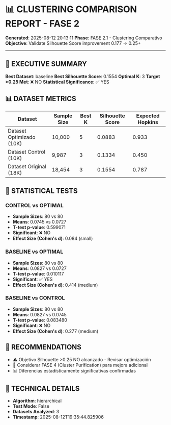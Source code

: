 # 📊 CLUSTERING COMPARISON REPORT - FASE 2

**Generated**: 2025-08-12 20:13:11
**Phase**: FASE 2.1 - Clustering Comparativo
**Objective**: Validate Silhouette Score improvement 0.177 → 0.25+

---

## 🎯 EXECUTIVE SUMMARY

**Best Dataset**: baseline
**Best Silhouette Score**: 0.1554
**Optimal K**: 3
**Target >0.25 Met**: ❌ NO
**Statistical Significance**: ✅ YES

## 📊 DATASET METRICS

| Dataset | Sample Size | Best K | Silhouette Score | Expected Hopkins |
|---------|-------------|--------|------------------|------------------|
| Dataset Optimizado (10K) | 10,000 | 5 | 0.0883 | 0.933 |
| Dataset Control (10K) | 9,987 | 3 | 0.1334 | 0.450 |
| Dataset Original (18K) | 18,454 | 3 | 0.1554 | 0.787 |

## 🔬 STATISTICAL TESTS

### CONTROL vs OPTIMAL

- **Sample Sizes**: 80 vs 80
- **Means**: 0.0745 vs 0.0727
- **T-test p-value**: 0.599071
- **Significant**: ❌ NO
- **Effect Size (Cohen's d)**: 0.084 (small)

### BASELINE vs OPTIMAL

- **Sample Sizes**: 80 vs 80
- **Means**: 0.0827 vs 0.0727
- **T-test p-value**: 0.010117
- **Significant**: ✅ YES
- **Effect Size (Cohen's d)**: 0.414 (medium)

### BASELINE vs CONTROL

- **Sample Sizes**: 80 vs 80
- **Means**: 0.0827 vs 0.0745
- **T-test p-value**: 0.083480
- **Significant**: ❌ NO
- **Effect Size (Cohen's d)**: 0.277 (medium)

## 🎯 RECOMMENDATIONS

- ⚠️ Objetivo Silhouette >0.25 NO alcanzado - Revisar optimización
- 🔄 Considerar FASE 4 (Cluster Purification) para mejora adicional
- 📊 Diferencias estadísticamente significativas confirmadas

## 🔧 TECHNICAL DETAILS

- **Algorithm**: hierarchical
- **Test Mode**: False
- **Datasets Analyzed**: 3
- **Timestamp**: 2025-08-12T19:35:44.825906
